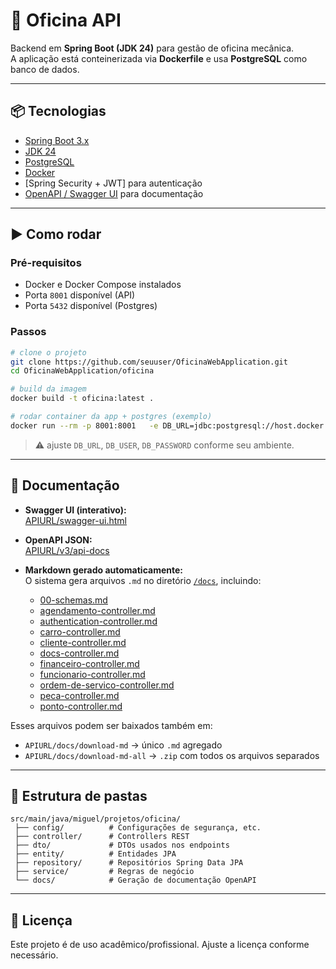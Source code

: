 # 🚗 Oficina API

Backend em **Spring Boot (JDK 24)** para gestão de oficina mecânica.  
A aplicação está conteinerizada via **Dockerfile** e usa **PostgreSQL** como banco de dados.

---

## 📦 Tecnologias

- [Spring Boot 3.x](https://spring.io/projects/spring-boot)
- [JDK 24](https://jdk.java.net/24/)
- [PostgreSQL](https://www.postgresql.org/)
- [Docker](https://www.docker.com/)
- [Spring Security + JWT] para autenticação
- [OpenAPI / Swagger UI](https://swagger.io/tools/swagger-ui/) para documentação

---

## ▶️ Como rodar

### Pré-requisitos

- Docker e Docker Compose instalados
- Porta `8001` disponível (API)
- Porta `5432` disponível (Postgres)

### Passos

```bash
# clone o projeto
git clone https://github.com/seuuser/OficinaWebApplication.git
cd OficinaWebApplication/oficina

# build da imagem
docker build -t oficina:latest .

# rodar container da app + postgres (exemplo)
docker run --rm -p 8001:8001   -e DB_URL=jdbc:postgresql://host.docker.internal:5432/postgres   -e DB_USER=postgres   -e DB_PASSWORD=postgres   oficina:latest
```

> ⚠️ ajuste `DB_URL`, `DB_USER`, `DB_PASSWORD` conforme seu ambiente.

---

## 📖 Documentação

- **Swagger UI (interativo):**  
  [APIURL/swagger-ui.html](APIURL/swagger-ui.html)

- **OpenAPI JSON:**  
  [APIURL/v3/api-docs](APIURL/v3/api-docs)

- **Markdown gerado automaticamente:**  
  O sistema gera arquivos `.md` no diretório [`/docs`](./docs), incluindo:

  - [00-schemas.md](./docs/00-schemas.md)
  - [agendamento-controller.md](./docs/agendamento-controller.md)
  - [authentication-controller.md](./docs/authentication-controller.md)
  - [carro-controller.md](./docs/carro-controller.md)
  - [cliente-controller.md](./docs/cliente-controller.md)
  - [docs-controller.md](./docs/docs-controller.md)
  - [financeiro-controller.md](./docs/financeiro-controller.md)
  - [funcionario-controller.md](./docs/funcionario-controller.md)
  - [ordem-de-servico-controller.md](./docs/ordem-de-servico-controller.md)
  - [peca-controller.md](./docs/peca-controller.md)
  - [ponto-controller.md](./docs/ponto-controller.md)

Esses arquivos podem ser baixados também em:

- `APIURL/docs/download-md` → único `.md` agregado
- `APIURL/docs/download-md-all` → `.zip` com todos os arquivos separados

---

## 📂 Estrutura de pastas

```
src/main/java/miguel/projetos/oficina/
 ├── config/          # Configurações de segurança, etc.
 ├── controller/      # Controllers REST
 ├── dto/             # DTOs usados nos endpoints
 ├── entity/          # Entidades JPA
 ├── repository/      # Repositórios Spring Data JPA
 ├── service/         # Regras de negócio
 └── docs/            # Geração de documentação OpenAPI
```

---

## 📜 Licença

Este projeto é de uso acadêmico/profissional. Ajuste a licença conforme necessário.
